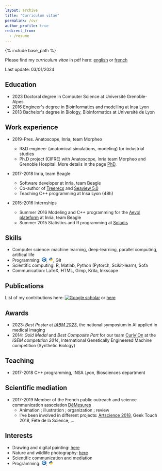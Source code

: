 ```yaml
---
layout: archive
title: "Curriculum vitae"
permalink: /cv/
author_profile: true
redirect_from:
  - /resume
---
```


{% include base_path %}

Please find my *curriculum vitae* in pdf here: [english](/files/ncomte_one-page-resume_2024-01-en.pdf) or [french](/files/ncomte_one-page-resume_2024-01-fr.pdf)

Last update: 03/01/2024


## Education
* 2023 Doctoral degree in Computer Science at Université Grenoble-Alpes
* 2016 Engineer's degree in Bioinformatics and modelling at Insa Lyon
* 2013 Bachelor's degree in Biology, Bioinformatics at Université de Lyon


## Work experience
* 2019-Pres. Anatoscope, Inria, team Morpheo
  * R&D engineer (anatomical simulations, modeling) for industrial studies
  * Ph.D project (CIFRE) with Anatoscope, Inria team Morpheo and Grenoble Hospital. More details in the page [PhD](/phd/).

* 2017-2018 Inria, team Beagle
  * Software developer at Inria, team Beagle
  * Co-author of [Treerecs](https://project.inria.fr/treerecs) and [Seaview 5.0](https://doua.prabi.fr/software/seaview)
  * Teaching C++ programming at Insa Lyon (48h)
  
* 2015-2016 Internships
  * Summer 2016 Modeling and C++ programming for the [Aevol plateform](http://www.aevol.fr/) at Inria, team Beagle
  * Summer 2015 Statistics and R programming at [Soladis](https://www.soladis.com/)
  

## Skills
* Computer science: machine learning, deep-learning, parallel computing, artifical life
* Programming: <img src="/images/logo_cpp.png" width="15" height="15">, <img src="/images/logo_python.png" width="15" height="15">, Git
* Scientific computing: R, Matlab, Python (Pytorch, Scikit-learn), Sofa
* Communication: LaTeX, HTML, Gimp, Krita, Inkscape


## Publications
List of my contributions here: <a href="https://scholar.google.com/citations?user=OqDSwDEAAAAJ&hl=fr"><img src="https://upload.wikimedia.org/wikipedia/commons/thumb/c/c7/Google_Scholar_logo.svg/240px-Google_Scholar_logo.svg.png" alt="Google scholar" width="20" height="20" /></a>  or [here](/publications)


## Awards
* 2023: *Best Poster* at [*IABM 2023*](https://iabm2023.sciencesconf.org), the national symposium in AI applied in medical imaging
* 2014: *Gold Medal* and *Best Composite Part* for our team [Curly'On](https://2014.igem.org/Team:INSA-Lyon) at the *iGEM competition 2014*, International Genetically Engineered Machine competition (Synthetic Biology)
  
  
## Teaching
* 2017-2018 C++ programming, INSA Lyon, Biosciences department


## Scientific mediation
* 2017-2019 Member of the French public outreach and science communication association [DéMesures](https://demesures.jimdo.com/)
  * Animation ; illustration ; organization ; review
  * I've been involved in different projects: [Artscience 2018](https://www.ens-lyon.fr/evenement/campus/jaces-2018-artscience-un-projet-de-lassociation-demesures), Geek Touch 2018, Fête de la Science, ...


## Interests
- Drawing and digital painting: [here](https://www.instagram.com/cometicon.draws/)
- Nature and wildlife photography: [here](https://www.instagram.com/cometicon.snaps/)
- Scientific communication and mediation
- Programming: <img src="/images/logo_cpp.png" width="15" height="15">, <img src="/images/logo_python.png" width="15" height="15">
